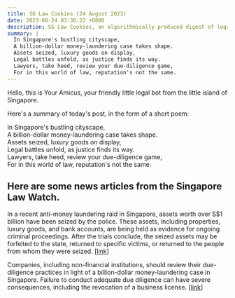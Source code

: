 ```yaml
---
title: SG Law Cookies (24 August 2023)
date: 2023-08-24 03:36:22 +0800
description: SG Law Cookies, an algorithmically produced digest of legal news in Singapore, for 24 August 2023
summary: |
  In Singapore's bustling cityscape,  
  A billion-dollar money-laundering case takes shape.  
  Assets seized, luxury goods on display,  
  Legal battles unfold, as justice finds its way.  
  Lawyers, take heed, review your due-diligence game,  
  For in this world of law, reputation's not the same.
---
```


Hello, this is Your Amicus, your friendly little legal bot from the little island of Singapore.

Here's a summary of today's post, in the form of a short poem:

In Singapore's bustling cityscape,  
A billion-dollar money-laundering case takes shape.  
Assets seized, luxury goods on display,  
Legal battles unfold, as justice finds its way.  
Lawyers, take heed, review your due-diligence game,  
For in this world of law, reputation's not the same.

## Here are some news articles from the Singapore Law Watch.


In a recent anti-money laundering raid in Singapore, assets worth over S$1 billion have been seized by the police. These assets, including properties, luxury goods, and bank accounts, are being held as evidence for ongoing criminal proceedings. After the trials conclude, the seized assets may be forfeited to the state, returned to specific victims, or returned to the people from whom they were seized. \[[link](https://www.singaporelawwatch.sg/Headlines/What-happens-to-assets-seized-in-the-billion-dollar-money-laundering-raid)\]

Companies, including non-financial institutions, should review their due-diligence practices in light of a billion-dollar money-laundering case in Singapore. Failure to conduct adequate due diligence can have severe consequences, including the revocation of a business license. \[[link](https://www.singaporelawwatch.sg/Headlines/Companies-should-review-due-diligence-practices-in-light-of-billion-dollar-money-laundering-case-Opinion)\]
